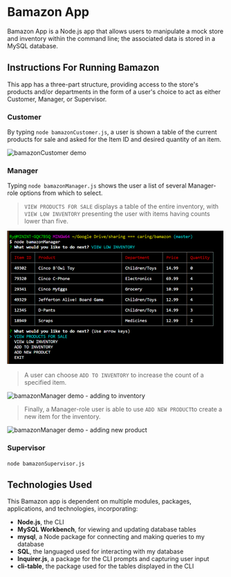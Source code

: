 # Bamazon App

Bamazon App is a Node.js app that allows users to manipulate a mock store and inventory within the command line; the associated data is stored in a MySQL database.
<br>

## Instructions For Running Bamazon

This app has a three-part structure, providing access to the store's products and/or departments in the form of a user's choice to act as either Customer, Manager, or Supervisor.
<br>

### Customer

By typing `node bamazonCustomer.js`, a user is shown a table of the current products for sale and asked for the Item ID and desired quantity of an item.

![bamazonCustomer demo](https://media.giphy.com/media/h86dVWLuRWDb4oNO4l/giphy.gif)
<br>

### Manager

Typing `node bamazonManager.js` shows the user a list of several Manager-role options from which to select.

> `VIEW PRODUCTS FOR SALE` displays a table of the entire inventory, with `VIEW LOW INVENTORY` presenting the user with items having counts lower than five.

<img src="/bamazonMv.png" width="500" />

> A user can choose `ADD TO INVENTORY` to increase the count of a specified item.

![bamazonManager demo - adding to inventory](https://media.giphy.com/media/LSjPV6RxN9wle7GAaB/giphy.gif)
<br>

> Finally, a Manager-role user is able to use `ADD NEW PRODUCT`to create a new item for the inventory.

![bamazonManager demo - adding new product](https://media.giphy.com/media/hXI8nfLoIHzpQAoaDr/giphy.gif)
<br>

### Supervisor

`node bamazonSupervisor.js`
<br>

## Technologies Used

This Bamazon app is dependent on multiple modules, packages, applications, and technologies, incorporating:

* **Node.js**, the CLI
* **MySQL Workbench**, for viewing and updating database tables
* **mysql**, a Node package for connecting and making queries to my database
* **SQL**, the languaged used for interacting with my database
* **Inquirer.js**, a package for the CLI prompts and capturing user input
* **cli-table**, the package used for the tables displayed in the CLI
